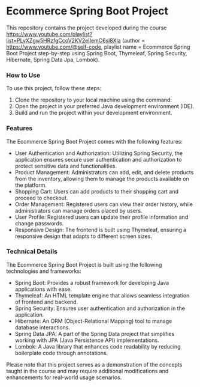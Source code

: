 # Ecommerce Spring Boot Project
This repository contains the project developed during the course https://www.youtube.com/playlist?list=PLvXZgw5HRzfgCcoV2KV2eIIemC6sl8Xla (author = https://www.youtube.com/@self-code, playlist name = Ecommerce Spring Boot Project step-by-step using Spring Boot, Thymeleaf, Spring Security, Hibernate, Spring Data Jpa, Lombok).

### How to Use
To use this project, follow these steps:
1. Clone the repository to your local machine using the command:
2. Open the project in your preferred Java development environment (IDE).
3. Build and run the project within your development environment.

### Features
The Ecommerce Spring Boot Project comes with the following features:
- User Authentication and Authorization: Utilizing Spring Security, the application ensures secure user authentication and authorization to protect sensitive data and functionalities.
- Product Management: Administrators can add, edit, and delete products from the inventory, allowing them to manage the products available on the platform.
- Shopping Cart: Users can add products to their shopping cart and proceed to checkout.
- Order Management: Registered users can view their order history, while administrators can manage orders placed by users.
- User Profile: Registered users can update their profile information and change passwords.
- Responsive Design: The frontend is built using Thymeleaf, ensuring a responsive design that adapts to different screen sizes.

### Technical Details
The Ecommerce Spring Boot Project is built using the following technologies and frameworks:
- Spring Boot: Provides a robust framework for developing Java applications with ease.
- Thymeleaf: An HTML template engine that allows seamless integration of frontend and backend.
- Spring Security: Ensures user authentication and authorization in the application.
- Hibernate: An ORM (Object-Relational Mapping) tool to manage database interactions.
- Spring Data JPA: A part of the Spring Data project that simplifies working with JPA (Java Persistence API) implementations.
- Lombok: A Java library that enhances code readability by reducing boilerplate code through annotations.

Please note that this project serves as a demonstration of the concepts taught in the course and may require additional modifications and enhancements for real-world usage scenarios.